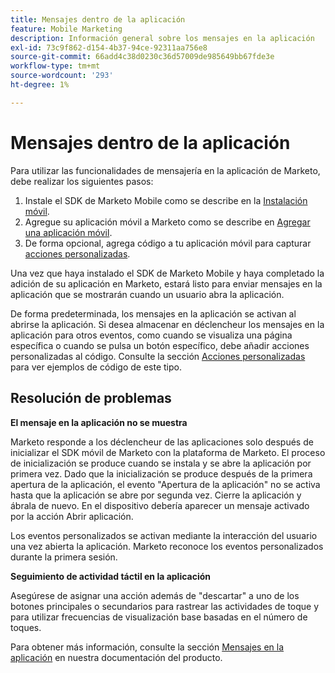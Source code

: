 ```yaml
---
title: Mensajes dentro de la aplicación
feature: Mobile Marketing
description: Información general sobre los mensajes en la aplicación
exl-id: 73c9f862-d154-4b37-94ce-92311aa756e8
source-git-commit: 66add4c38d0230c36d57009de985649bb67fde3e
workflow-type: tm+mt
source-wordcount: '293'
ht-degree: 1%

---
```


# Mensajes dentro de la aplicación

Para utilizar las funcionalidades de mensajería en la aplicación de Marketo, debe realizar los siguientes pasos:

1. Instale el SDK de Marketo Mobile como se describe en la [Instalación móvil](installation.md).
1. Agregue su aplicación móvil a Marketo como se describe en [Agregar una aplicación móvil](https://experienceleague.adobe.com/es/docs/marketo/using/product-docs/mobile-marketing/admin/add-a-mobile-app).
1. De forma opcional, agrega código a tu aplicación móvil para capturar [acciones personalizadas](custom-actions.md).

Una vez que haya instalado el SDK de Marketo Mobile y haya completado la adición de su aplicación en Marketo, estará listo para enviar mensajes en la aplicación que se mostrarán cuando un usuario abra la aplicación.

De forma predeterminada, los mensajes en la aplicación se activan al abrirse la aplicación. Si desea almacenar en déclencheur los mensajes en la aplicación para otros eventos, como cuando se visualiza una página específica o cuando se pulsa un botón específico, debe añadir acciones personalizadas al código. Consulte la sección [Acciones personalizadas](custom-actions.md) para ver ejemplos de código de este tipo.

## Resolución de problemas

**El mensaje en la aplicación no se muestra**

Marketo responde a los déclencheur de las aplicaciones solo después de inicializar el SDK móvil de Marketo con la plataforma de Marketo. El proceso de inicialización se produce cuando se instala y se abre la aplicación por primera vez. Dado que la inicialización se produce después de la primera apertura de la aplicación, el evento &quot;Apertura de la aplicación&quot; no se activa hasta que la aplicación se abre por segunda vez. Cierre la aplicación y ábrala de nuevo. En el dispositivo debería aparecer un mensaje activado por la acción Abrir aplicación.

Los eventos personalizados se activan mediante la interacción del usuario una vez abierta la aplicación. Marketo reconoce los eventos personalizados durante la primera sesión.

**Seguimiento de actividad táctil en la aplicación**

Asegúrese de asignar una acción además de &quot;descartar&quot; a uno de los botones principales o secundarios para rastrear las actividades de toque y para utilizar frecuencias de visualización base basadas en el número de toques.

Para obtener más información, consulte la sección [Mensajes en la aplicación](https://experienceleague.adobe.com/es/docs/marketo/using/product-docs/mobile-marketing/in-app-messages/creating-in-app-messages/create-an-in-app-message) en nuestra documentación del producto.
